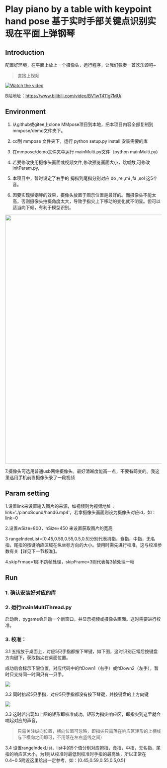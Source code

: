 # Play piano by a table with keypoint hand pose 基于实时手部关键点识别实现在平面上弹钢琴

## Introduction

配置好环境，在平面上放上一个摄像头，运行程序，让我们弹奏一首欢乐颂吧~
<br>
> 直接上视频

[![Watch the video](https://raw.github.com/GabLeRoux/WebMole/master/ressources/WebMole_Youtube_Video.png)](https://www.bilibili.com/video/BV1wT411g7MU/)

B站地址：https://www.bilibili.com/video/BV1wT411g7MU/


## Environment

1. 从github或gitee上clone MMpose项目到本地，把本项目内容全部复制到mmpose/demo文件夹下。

2. cd到 mmpose 文件夹下，运行 python setup.py install 安装需要的库

3. 在mmpose/demo文件夹中运行 mainMulti.py文件（python mainMulti.py)

4. 若要修改使用摄像头画面或视频文件,修改预览画面大小，跳帧数,可修改initParam.py, 

5. 本项目中，暂时设定了右手的 拇指到尾指分别对应 do ,re ,mi ,fa ,sol 这5个音。

6. 因要实现弹钢琴的效果，摄像头放置于图示位置是最好的。而摄像头不能太高，否则摄像头拍摄角度太大，导致手指尖上下移动的变化就不明显。但可以适当向下倾，有利于模型识别。

<img src="https://ai-studio-static-online.cdn.bcebos.com/04b870027d3e4953843b6149173f9f574ec11abb47224fc39730ae08955af6b1" width="800px" />

7.摄像头可选用普通usb网络摄像头。最好清晰度能高一点，不要有畸变的。我这里选用手机前置摄像头录了一段视频

## Param setting

1.设置link来设置输入图片的来源，如视频则为视频地址：link='./pianoSound/hand6.mp4'，若拿摄像头画面则设为摄像头对应id，如：link=0

2.设置wSize=800，hSize=450 来设置获取图片的宽高

3 rangeIndexList=[0.45,0.59,0.55,0.5,0.5]分别代表拇指，食指，中指，无名指，尾指的按键响应区域在纵坐标方向的大小。使用时需先进行校准，这与校准参数有关【详见下一节校准】。

4.skipFrmae=1即不跳帧处理，skipFrame=3则代表每3帧处理一帧

## Run

### 1. 确认安装好对应的库

### 2. 运行mainMultiThread.py

启动后，pygame会启动一个新窗口，并显示视频或摄像头画面。这时需要进行校准。

### 3. 校准：

3.1 五指放于桌面上，对应5只手指都按下琴键，如下图，这时识别正常后按键盘方向键下，获取指尖在桌面位置。

成功后会标示下限位置，对应代码中的ftDown1（右手）或ftDown2（左手），暂时只支持同一时间只有一只手。

![](https://ai-studio-static-online.cdn.bcebos.com/271a452970b54a979bc20f49e9435b381ff7092dc6a64598a76052d3539aa588)

 3.2 同时抬起5只手指，对应5只手指都没有按下琴键，并按键盘的上方向键
 
![](https://ai-studio-static-online.cdn.bcebos.com/adb563616b98488e8d265033a953d1b0f974839c365f4a14bcf1122d549f1500)


3.3 这时若出现如上图的矩形即校准成功。矩形为指尖响应区，即指尖到这里就会响起对应的声音。

> 只需关注纵向位置，横向位置可忽略，即指尖只需落在响应区矩形的上横线与下横向之间即可，不用落在左右竖线之间）

3.4 设置rangeIndexList，list中的5个值分别对应拇指，食指，中指，无名指，尾指的响应区大小，为1则从校准时最低到校准时手指的最高处，所以正常在0.4~0.5附近这里给出一定参考，如：[0.45,0.59,0.55,0.5,0.5]